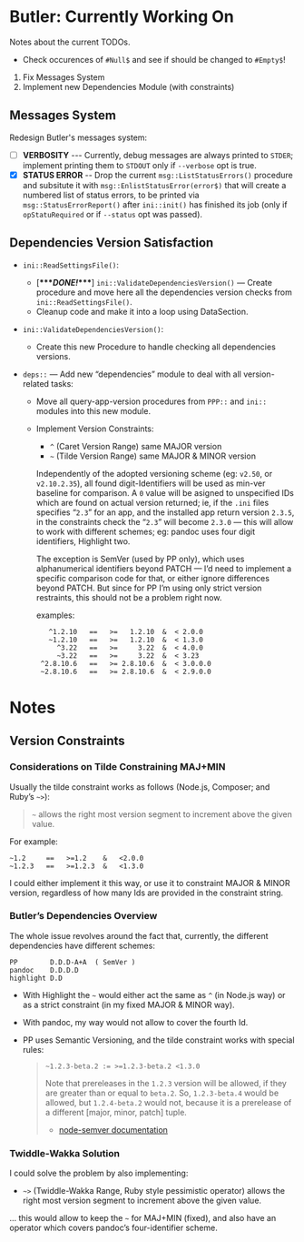 # Butler: Currently Working On

Notes about the current TODOs.

- Check occurences of `#Null$` and see if should be changed to `#Empty$`!

1. Fix Messages System
2. Implement new Dependencies Module (with constraints)

## Messages System

Redesign Butler's messages system:

- [ ] __VERBOSITY__ --- Currently, debug messages are always printed to `STDER`; implement printing them to `STDOUT` only if `--verbose` opt is true.
- [x] __STATUS ERROR__ -- Drop the current `msg::ListStatusErrors()` procedure and subsitute it with `msg::EnlistStatusError(error$)` that will create a numbered list of status errors, to be printed via  `msg::StatusErrorReport()` after `ini::init()` has finished its job (only if `opStatuRequired` or if `--status` opt was passed).

## Dependencies Version Satisfaction

  - `ini::ReadSettingsFile()`:
    
      - \[**\*\*\**DONE\!*\*\*\***\] `ini::ValidateDependenciesVersion()` — Create procedure and move here all the dependencies version checks from `ini::ReadSettingsFile()`.
      - Cleanup code and make it into a loop using DataSection.

  - `ini::ValidateDependenciesVersion()`:
    
      - Create this new Procedure to handle checking all dependencies versions.

  - `deps::` — Add new “dependencies” module to deal with all version-related tasks:
    
      - Move all query-app-version procedures from `PPP::` and `ini::` modules into this new module.
    
      - Implement Version Constraints:
        
          - `^` (Caret Version Range) same MAJOR version
          - `~` (Tilde Version Range) same MAJOR & MINOR version
        
        Independently of the adopted versioning scheme (eg: `v2.50`, or `v2.10.2.35`), all found digit-Identifiers will be used as min-ver baseline for comparison. A `0` value will be asigned to unspecified IDs which are found on actual version returned; ie, if the `.ini` files specifies “`2.3`” for an app, and the installed app return version `2.3.5`, in the constraints check the “`2.3`” will become `2.3.0` — this will allow to work with different schemes; eg: pandoc uses four digit identifiers, Highlight two.
        
        The exception is SemVer (used by PP only), which uses alphanumerical identifiers beyond PATCH — I’d need to implement a specific comparison code for that, or either ignore differences beyond PATCH. But since for PP I’m using only strict version restraints, this should not be a problem right now.
        
        examples:
        
        ``` 
           ^1.2.10   ==   >=   1.2.10  &  < 2.0.0
           ~1.2.10   ==   >=   1.2.10  &  < 1.3.0
             ^3.22   ==   >=     3.22  &  < 4.0.0
             ~3.22   ==   >=     3.22  &  < 3.23
         ^2.8.10.6   ==   >= 2.8.10.6  &  < 3.0.0.0
         ~2.8.10.6   ==   >= 2.8.10.6  &  < 2.9.0.0
        ```

# Notes

## Version Constraints

### Considerations on Tilde Constraining MAJ+MIN

Usually the tilde constraint works as follows (Node.js, Composer; and Ruby’s `~>`):

> `~` allows the right most version segment to increment above the given value.

For example:

    ~1.2     ==   >=1.2    &   <2.0.0
    ~1.2.3   ==   >=1.2.3  &   <1.3.0

I could either implement it this way, or use it to constraint MAJOR & MINOR version, regardless of how many Ids are provided in the constraint string.

### Butler’s Dependencies Overview

The whole issue revolves around the fact that, currently, the different dependencies have different schemes:

    PP        D.D.D-A+A  ( SemVer )
    pandoc    D.D.D.D
    highlight D.D

  - With Highlight the `~` would either act the same as `^` (in Node.js way) or as a strict constraint (in my fixed MAJOR & MINOR way).

  - With pandoc, my way would not allow to cover the fourth Id.

  - PP uses Semantic Versioning, and the tilde constraint works with special rules:
    
    > `~1.2.3-beta.2 := >=1.2.3-beta.2 <1.3.0`
    > 
    > Note that prereleases in the `1.2.3` version will be allowed, if they are greater than or equal to `beta.2`. So, `1.2.3-beta.4` would be allowed, but `1.2.4-beta.2` would not, because it is a prerelease of a different \[major, minor, patch\] tuple.
    > 
    >   - [node-semver documentation](https://github.com/npm/node-semver#tilde-ranges-123-12-1)

### Twiddle-Wakka Solution

I could solve the problem by also implementing:

  - `~>` (Twiddle-Wakka Range, Ruby style pessimistic operator) allows the right most version segment to increment above the given value.

… this would allow to keep the `~` for MAJ+MIN (fixed), and also have an operator which covers pandoc’s four-identifier scheme.
